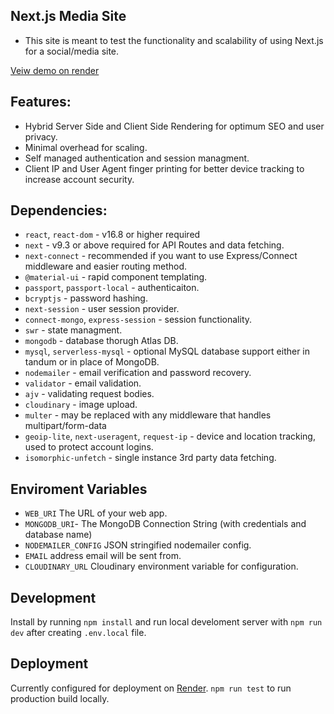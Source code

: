 ## Next.js Media Site

  - This site is meant to test the functionality and scalability of using Next.js for a social/media site. 

[Veiw demo on render](https://media-site-dev.onrender.com/)

## Features:
  - Hybrid Server Side and Client Side Rendering for optimum SEO and user privacy.
  - Minimal overhead for scaling.
  - Self managed authentication and session managment.
  - Client IP and User Agent finger printing for better device tracking to increase account security. 

## Dependencies:
- `react`, `react-dom` - v16.8 or higher required
- `next` - v9.3 or above required for API Routes and data fetching.
- `next-connect` - recommended if you want to use Express/Connect middleware and easier routing method.
- `@material-ui` - rapid component templating.
- `passport`, `passport-local` - authenticaiton.
- `bcryptjs` - password hashing.
- `next-session` - user session provider.
- `connect-mongo`, `express-session` - session functionality.
- `swr` - state managment.
- `mongodb` - database thorugh Atlas DB.
- `mysql`, `serverless-mysql` - optional MySQL database support either in tandum or in place of MongoDB. 
- `nodemailer` - email verification and password recovery. 
- `validator` - email validation.
- `ajv` - validating request bodies.
- `cloudinary` - image upload.
- `multer` -  may be replaced with any middleware that handles multipart/form-data
- `geoip-lite`, `next-useragent`, `request-ip` - device and location tracking, used to protect account logins.
- `isomorphic-unfetch` - single instance 3rd party data fetching.

## Enviroment Variables

- `WEB_URI` The URL of your web app.
- `MONGODB_URI`- The MongoDB Connection String (with credentials and database name)
- `NODEMAILER_CONFIG` JSON stringified nodemailer config. 
- `EMAIL` address email will be sent from.
- `CLOUDINARY_URL` Cloudinary environment variable for configuration.

## Development
Install by running `npm install` and run local develoment server with `npm run dev` after creating `.env.local` file.

## Deployment
Currently configured for deployment on [Render](https://render.com/). 
`npm run test` to run production build locally. 

